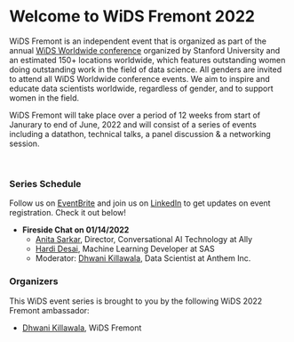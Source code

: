 # Welcome to WiDS Fremont 2022

WiDS Fremont is an independent event that is organized as part of the annual <a href="https://www.widsconference.org/">WiDS Worldwide conference</a> organized by Stanford University and an estimated 150+ locations worldwide, which features outstanding women doing outstanding work in the field of data science. All genders are invited to attend all WiDS Worldwide conference events. We aim to inspire and educate data scientists worldwide, regardless of gender, and to support women in the field.


WiDS Fremont will take place over a period of 12 weeks from start of Janurary to end of June, 2022 and will consist of a series of events including a datathon, technical talks, a panel discussion & a networking session.

<br>

### Series Schedule

Follow us on <a href="https://www.eventbrite.com/o/37976859083" target="_blank">EventBrite</a> and join us on <a href="https://www.linkedin.com/wids-at-fremont" target="_blank">LinkedIn</a> to get updates on event registration. Check it out below!

- <strong>Fireside Chat on 01/14/2022</strong> 
  - <a href="https://www.linkedin.com/in/anita-sarkar-3556793">Anita Sarkar</a>, Director, Conversational AI Technology at Ally
  - <a href="https://www.linkedin.com/in/hardi-desai" target="_blank">Hardi Desai</a>, Machine Learning Developer at SAS
  - Moderator: <a href="https://www.linkedin.com/in/dhwanikillawala" target="_blank">Dhwani Killawala</a>, Data Scientist at Anthem Inc.


### Organizers

This WiDS event series is brought to you by the following WiDS 2022 Fremont ambassador:

- <a href="https://www.linkedin.com/in/dhwanikillawala" target="_blank">Dhwani Killawala</a>, WiDS Fremont
